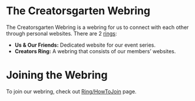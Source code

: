 # The Creatorsgarten Webring

The Creatorsgarten Webring is a webring for us to connect with each other through personal websites. There are 2 [rings](/ring):

- **Us & Our Friends:** Dedicated website for our event series.
- **Creators Ring:** A webring that consists of our members’ websites.

# Joining the Webring

To join our webring, check out [Ring/HowToJoin](/wiki/Ring/HowToJoin) page.
